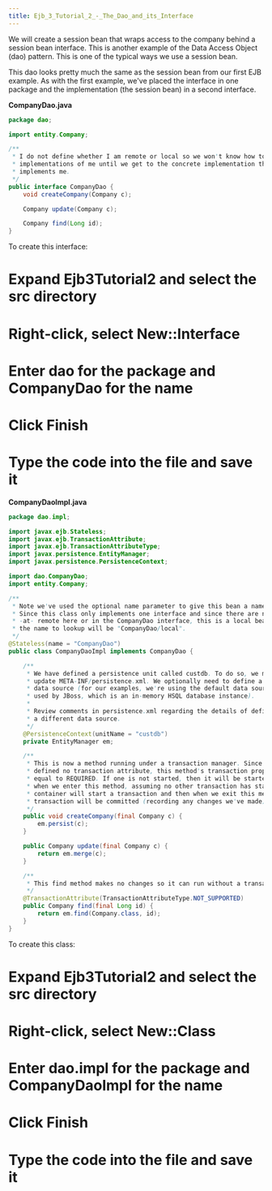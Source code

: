 ```yaml
---
title: Ejb_3_Tutorial_2_-_The_Dao_and_its_Interface
---
```

We will create a session bean that wraps access to the company behind a session bean interface. This is another example of the Data Access Object (dao) pattern. This is one of the typical ways we use a session bean.

This dao looks pretty much the same as the session bean from our first EJB example. As with the first example, we've placed the interface in one package and the implementation (the session bean) in a second interface.

**CompanyDao.java**
```java
package dao;

import entity.Company;

/**
 * I do not define whether I am remote or local so we won't know how to lookup
 * implementations of me until we get to the concrete implementation that
 * implements me.
 */
public interface CompanyDao {
    void createCompany(Company c);

    Company update(Company c);

    Company find(Long id);
}
```

To create this interface:
# Expand **Ejb3Tutorial2** and select the **src** directory
# Right-click, select **New::Interface**
# Enter **dao** for the package and **CompanyDao** for the name
# Click **Finish**
# Type the code into the file and save it

**CompanyDaoImpl.java**
```java
package dao.impl;

import javax.ejb.Stateless;
import javax.ejb.TransactionAttribute;
import javax.ejb.TransactionAttributeType;
import javax.persistence.EntityManager;
import javax.persistence.PersistenceContext;

import dao.CompanyDao;
import entity.Company;

/**
 * Note we've used the optional name parameter to give this bean a name in Jndi.
 * Since this class only implements one interface and since there are no uses of
 * -at- remote here or in the CompanyDao interface, this is a local bean. Thus,
 * the name to lookup will be "CompanyDao/local".
 */
@Stateless(name = "CompanyDao")
public class CompanyDaoImpl implements CompanyDao {

    /**
     * We have defined a persistence unit called custdb. To do so, we must
     * update META-INF/persistence.xml. We optionally need to define a new
     * data source (for our examples, we're using the default data source
     * used by JBoss, which is an in-memory HSQL database instance).
     * 
     * Review comments in persistence.xml regarding the details of defining
     * a different data source.
     */
    @PersistenceContext(unitName = "custdb")
    private EntityManager em;

    /**
     * This is now a method running under a transaction manager. Since we've
     * defined no transaction attribute, this method's transaction property is
     * equal to REQUIRED. If one is not started, then it will be started. So
     * when we enter this method, assuming no other transaction has started, the
     * container will start a transaction and then when we exit this method, the
     * transaction will be committed (recording any changes we've made).
     */
    public void createCompany(final Company c) {
        em.persist(c);
    }

    public Company update(final Company c) {
        return em.merge(c);
    }

    /**
     * This find method makes no changes so it can run without a transaction.
     */
    @TransactionAttribute(TransactionAttributeType.NOT_SUPPORTED)
    public Company find(final Long id) {
        return em.find(Company.class, id);
    }
}
```

To create this class:
# Expand **Ejb3Tutorial2** and select the **src** directory
# Right-click, select **New::Class**
# Enter **dao.impl** for the package and **CompanyDaoImpl** for the name
# Click **Finish**
# Type the code into the file and save it

